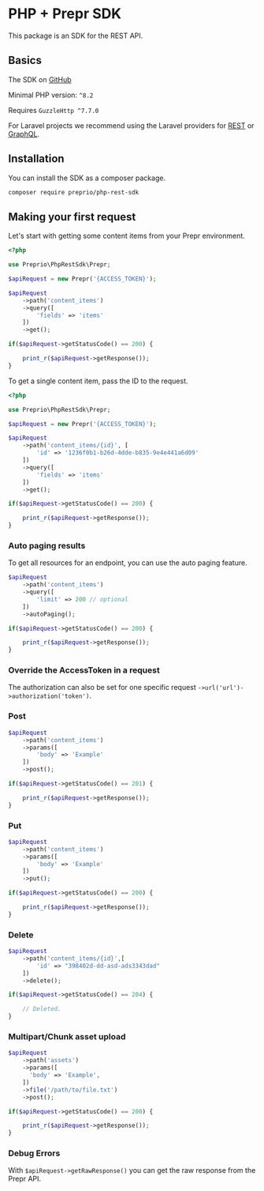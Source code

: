 # PHP + Prepr SDK

This package is an SDK for the REST API.

## Basics

The SDK on [GitHub](https://github.com/preprio/php-rest-sdk)  

Minimal PHP version: `^8.2` 

Requires `GuzzleHttp ^7.7.0` 

For Laravel projects we recommend using the Laravel providers for [REST](https://github.com/preprio/laravel-rest-sdk) or [GraphQL](https://github.com/preprio/laravel-graphql-sdk).

## Installation

You can install the SDK as a composer package.

```bash
composer require preprio/php-rest-sdk
```

## Making your first request

Let's start with getting some content items from your Prepr environment. 

```php
<?php

use Preprio\PhpRestSdk\Prepr;

$apiRequest = new Prepr('{ACCESS_TOKEN}');

$apiRequest
    ->path('content_items')
    ->query([
        'fields' => 'items'
    ])
    ->get();

if($apiRequest->getStatusCode() == 200) {

    print_r($apiRequest->getResponse());
}
```


To get a single content item, pass the ID to the request.

```php
<?php

use Preprio\PhpRestSdk\Prepr;

$apiRequest = new Prepr('{ACCESS_TOKEN}');

$apiRequest
    ->path('content_items/{id}', [
        'id' => '1236f0b1-b26d-4dde-b835-9e4e441a6d09'
    ])
    ->query([
        'fields' => 'items'
    ])
    ->get();

if($apiRequest->getStatusCode() == 200) {

    print_r($apiRequest->getResponse());
}
```

### Auto paging results

To get all resources for an endpoint, you can use the auto paging feature.

```php
$apiRequest
    ->path('content_items')
    ->query([
        'limit' => 200 // optional
    ])
    ->autoPaging();

if($apiRequest->getStatusCode() == 200) {

    print_r($apiRequest->getResponse());
}
```

### Override the AccessToken in a request

The authorization can also be set for one specific request `->url('url')->authorization('token')`.

### Post

```php
$apiRequest
    ->path('content_items')
    ->params([
        'body' => 'Example'
    ])
    ->post();

if($apiRequest->getStatusCode() == 201) {

    print_r($apiRequest->getResponse());
}
```

### Put

```php
$apiRequest
    ->path('content_items')
    ->params([
        'body' => 'Example'
    ])
    ->put();

if($apiRequest->getStatusCode() == 200) {

    print_r($apiRequest->getResponse());
}
```

### Delete

```php
$apiRequest
    ->path('content_items/{id}',[
        'id' => "398402d-dd-asd-ads3343dad"
    ])
    ->delete();

if($apiRequest->getStatusCode() == 204) {

    // Deleted.
}
```

### Multipart/Chunk asset upload

```php
$apiRequest
    ->path('assets')
    ->params([
      'body' => 'Example',
    ])
    ->file('/path/to/file.txt')
    ->post();

if($apiRequest->getStatusCode() == 200) {

    print_r($apiRequest->getResponse());
}
```

### Debug Errors

With `$apiRequest->getRawResponse()` you can get the raw response from the Prepr API.
